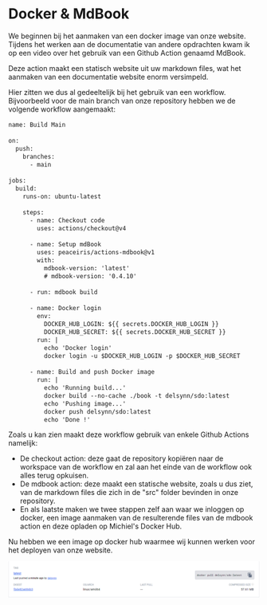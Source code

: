 # Docker & MdBook

We beginnen bij het aanmaken van een docker image van onze website.
Tijdens het werken aan de documentatie van andere opdrachten kwam ik op een video over het gebruik van een Github Action genaamd MdBook.

Deze action maakt een statisch website uit uw markdown files, wat het aanmaken van een documentatie website enorm versimpeld.

Hier zitten we dus al gedeeltelijk bij het gebruik van een workflow. 
Bijvoorbeeld voor de main branch van onze repository hebben we de volgende workflow aangemaakt:

```
name: Build Main

on:
  push:
    branches:
      - main

jobs:
  build:
    runs-on: ubuntu-latest
    
    steps:
      - name: Checkout code
        uses: actions/checkout@v4  

      - name: Setup mdBook
        uses: peaceiris/actions-mdbook@v1
        with:
          mdbook-version: 'latest'
          # mdbook-version: '0.4.10'

      - run: mdbook build

      - name: Docker login
        env:
          DOCKER_HUB_LOGIN: ${{ secrets.DOCKER_HUB_LOGIN }}
          DOCKER_HUB_SECRET: ${{ secrets.DOCKER_HUB_SECRET }}
        run: |
          echo 'Docker login'
          docker login -u $DOCKER_HUB_LOGIN -p $DOCKER_HUB_SECRET

      - name: Build and push Docker image
        run: |
          echo 'Running build...'
          docker build --no-cache ./book -t delsynn/sdo:latest
          echo 'Pushing image...'
          docker push delsynn/sdo:latest
          echo 'Done !'

```

Zoals u kan zien maakt deze workflow gebruik van enkele Github Actions namelijk:

- De checkout action: deze gaat de repository kopiëren naar de workspace van de workflow en zal aan het einde van de workflow ook alles terug opkuisen.
- De mdbook action: deze maakt een statische website, zoals u dus ziet, van de markdown files die zich in de "src" folder bevinden in onze repository.
- En als laatste maken we twee stappen zelf aan waar we inloggen op docker, een image aanmaken van de resulterende files van de mdbook action en deze opladen op Michiel's Docker Hub.

Nu hebben we een image op docker hub waarmee wij kunnen werken voor het deployen van onze website.

![dockerhub](dockerhub.png)


